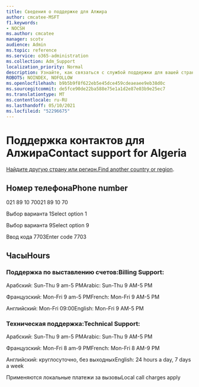 ```yaml
---
title: Сведения о поддержке для Алжира
author: cmcatee-MSFT
f1.keywords:
- NOCSH
ms.author: cmcatee
manager: scotv
audience: Admin
ms.topic: reference
ms.service: o365-administration
ms.collection: Adm_Support
localization_priority: Normal
description: Узнайте, как связаться с службой поддержки для вашей страны или региона.
ROBOTS: NOINDEX, NOFOLLOW
ms.openlocfilehash: b9b5b9f8f622eb5e45dce459cdeaeaee9eb38d0c
ms.sourcegitcommit: de5fce90de22ba588e75e1a1d2e87e03b9e25ec7
ms.translationtype: MT
ms.contentlocale: ru-RU
ms.lasthandoff: 05/10/2021
ms.locfileid: "52296675"
---
```

# <a name="contact-support-for-algeria"></a><span data-ttu-id="6ccdc-103">Поддержка контактов для Алжира</span><span class="sxs-lookup"><span data-stu-id="6ccdc-103">Contact support for Algeria</span></span>

<span data-ttu-id="6ccdc-104">[Найдите другую страну или регион.](../../business-video/get-help-support.md)</span><span class="sxs-lookup"><span data-stu-id="6ccdc-104">[Find another country or region](../../business-video/get-help-support.md).</span></span>

## <a name="phone-number"></a><span data-ttu-id="6ccdc-105">Номер телефона</span><span class="sxs-lookup"><span data-stu-id="6ccdc-105">Phone number</span></span>
<span data-ttu-id="6ccdc-106">021 89 10 70</span><span class="sxs-lookup"><span data-stu-id="6ccdc-106">021 89 10 70</span></span>

<span data-ttu-id="6ccdc-107">Выбор варианта 1</span><span class="sxs-lookup"><span data-stu-id="6ccdc-107">Select option 1</span></span>

<span data-ttu-id="6ccdc-108">Выбор варианта 9</span><span class="sxs-lookup"><span data-stu-id="6ccdc-108">Select option 9</span></span>

<span data-ttu-id="6ccdc-109">Ввод кода 7703</span><span class="sxs-lookup"><span data-stu-id="6ccdc-109">Enter code 7703</span></span>

## <a name="hours"></a><span data-ttu-id="6ccdc-110">Часы</span><span class="sxs-lookup"><span data-stu-id="6ccdc-110">Hours</span></span>
### <a name="billing-support"></a><span data-ttu-id="6ccdc-111">Поддержка по выставлению счетов:</span><span class="sxs-lookup"><span data-stu-id="6ccdc-111">Billing Support:</span></span>

<span data-ttu-id="6ccdc-112">Арабский: Sun-Thu 9 am-5 PM</span><span class="sxs-lookup"><span data-stu-id="6ccdc-112">Arabic: Sun-Thu 9 AM-5 PM</span></span>

<span data-ttu-id="6ccdc-113">Французский: Mon-Fri 9 am-5 PM</span><span class="sxs-lookup"><span data-stu-id="6ccdc-113">French: Mon-Fri 9 AM-5 PM</span></span>

<span data-ttu-id="6ccdc-114">Английский: Mon-Fri 09:00</span><span class="sxs-lookup"><span data-stu-id="6ccdc-114">English: Mon-Fri 9 AM-5 PM</span></span>

### <a name="technical-support"></a><span data-ttu-id="6ccdc-115">Техническая поддержка:</span><span class="sxs-lookup"><span data-stu-id="6ccdc-115">Technical Support:</span></span>

<span data-ttu-id="6ccdc-116">Арабский: Sun-Thu 9 am-5 PM</span><span class="sxs-lookup"><span data-stu-id="6ccdc-116">Arabic: Sun-Thu 9 AM-5 PM</span></span>

<span data-ttu-id="6ccdc-117">Французский: Mon-Fri 8 am-9 PM</span><span class="sxs-lookup"><span data-stu-id="6ccdc-117">French: Mon-Fri 8 AM-9 PM</span></span>

<span data-ttu-id="6ccdc-118">Английский: круглосуточно, без выходных</span><span class="sxs-lookup"><span data-stu-id="6ccdc-118">English: 24 hours a day, 7 days a week</span></span>

<span data-ttu-id="6ccdc-119">Применяются локальные платежи за вызовы</span><span class="sxs-lookup"><span data-stu-id="6ccdc-119">Local call charges apply</span></span>
